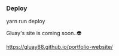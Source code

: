 ### Deploy

yarn run deploy

Gluay's site is coming soon..👽

https://gluay88.github.io/portfolio-website/
